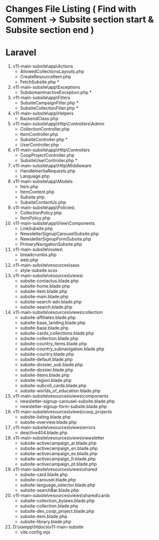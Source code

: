 # Changes File Listing ( Find with Comment  -> Subsite section start & Subsite section end )
# Laravel
1. v11-main-subsite\app\Actions
    - AllowedCollectionsLayouts.php
    - CreateResourceItem.php
    - FetchSubsite.php *
2. v11-main-subsite\app\Exceptions
    - SubdomainInactiveException.php *
3. v11-main-subsite\app\Filters
    - SubsiteCampaignFilter.php *
    - SubsiteCollectionFilter.php *
4. v11-main-subsite\app\Helpers
    - BackendClass.php
5. v11-main-subsite\app\Http\Controllers\Admin
    - CollectionController.php
    - ItemController.php
    - SubsiteController.php *
    - UserController.php
6. v11-main-subsite\app\Http\Controllers
    - CoopProjectController.php
    - SubsiteUserController.php *
7. v11-main-subsite\app\Http\Middleware
    - HandleInertiaRequests.php
    - Language.php
8. v11-main-subsite\app\Models
    - Item.php
    - ItemContent.php
    - Subsite.php
    - SubsiteContactUs.php
9. v11-main-subsite\app\Policies\
    - CollectionPolicy.php
    - ItemPolicy.php
10. v11-main-subsite\app\View\Components
    - LinkSubsite.php
    - NewsletterSignupCarouselSubsite.php
    - NewsletterSignupFormSubsite.php
    - PrimaryNavigationSubsite.php
11. v11-main-subsite\routes\
    - breadcrumbs.php
    - web.php
12. v11-main-subsite\resources\sass
    - style-subsite.scss
13. v11-main-subsite\resources\views\
    - subsite-contactus.blade.php
    - subsite-home.blade.php
    - subsite-item.blade.php
    - subsite-main.blade.php
    - subsite-search-adv.blade.php
    - subsite-search.blade.php
14. v11-main-subsite\resources\views\collection
    - subsite-affiliates.blade.php
    - subsite-base_landing.blade.php
    - subsite-base.blade.php
    - subsite-cards_collections.blade.php
    - subsite-collection.blade.php
    - subsite-country_items.blade.php
    - subsite-country_subnavigation.blade.php
    - subsite-country.blade.php
    - subsite-default.blade.php
    - subsite-dossier_sub.blade.php
    - subsite-dossier.blade.php
    - subsite-items.blade.php
    - subsite-region.blade.php
    - subsite-subcoll_cards.blade.php
    - subsite-worlds_of_education.blade.php
15. v11-main-subsite\resources\views\components
    - newsletter-signup-carousel-subsite.blade.php
    - newsletter-signup-form-subsite.blade.php
16. v11-main-subsite\resources\views\coop_projects
    - subsite-listing.blade.php
    - subsite-overview.blade.php
17. v11-main-subsite\resources\views\errors
    - deactive404.blade.php
18. v11-main-subsite\resources\views\newsletter
    - subsite-activecampaign_ar.blade.php
    - subsite-activecampaign_en.blade.php
    - subsite-activecampaign_es.blade.php
    - subsite-activecampaign_fr.blade.php
    - subsite-activecampaign_pt.blade.php
19. v11-main-subsite\resources\views\shared
    - subsite-card.blade.php
    - subsite-carousel.blade.php
    - subsite-language_selector.blade.php
    - subsite-searchBar.blade.php
20. v11-main-subsite\resources\views\shared\cards
    - subsite-collection_bylaws.blade.php
    - subsite-collection.blade.php
    - subsite-dev_coop_project.blade.php
    - subsite-item.blade.php
    - subsite-library.blade.php
21. D:\xampp\htdocs\v11-main-subsite
    - vite.config.mjs

